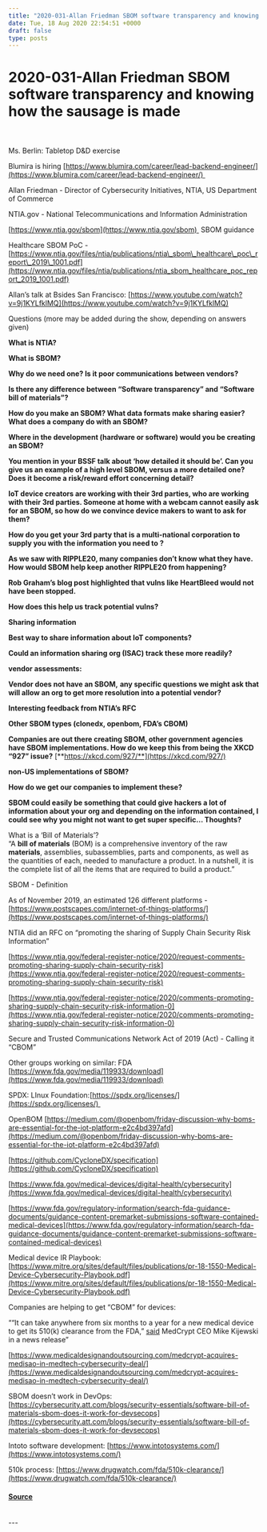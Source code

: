 ```yaml
---
title: "2020-031-Allan Friedman SBOM software transparency and knowing how the sausage is made"
date: Tue, 18 Aug 2020 22:54:51 +0000
draft: false
type: posts
---
```

# 2020-031-Allan Friedman SBOM software transparency and knowing how the sausage is made

<br/>

<br/>
Ms. Berlin: Tabletop D&D exercise

Blumira is hiring [https://www.blumira.com/career/lead-backend-engineer/](https://www.blumira.com/career/lead-backend-engineer/) 

Allan Friedman - Director of Cybersecurity Initiatives, NTIA, US Department of Commerce

NTIA.gov - National Telecommunications and Information Administration

[https://www.ntia.gov/sbom](https://www.ntia.gov/sbom)  SBOM guidance

Healthcare SBOM PoC - [https://www.ntia.gov/files/ntia/publications/ntia\_sbom\_healthcare\_poc\_report\_2019\_1001.pdf](https://www.ntia.gov/files/ntia/publications/ntia_sbom_healthcare_poc_report_2019_1001.pdf)

Allan’s talk at Bsides San Francisco: [https://www.youtube.com/watch?v=9j1KYLfklMQ](https://www.youtube.com/watch?v=9j1KYLfklMQ)

Questions (more may be added during the show, depending on answers given)  
  

**What is NTIA?**

**What is SBOM?**

**Why do we need one? Is it poor communications between vendors?** 

**Is there any difference between “Software transparency” and “Software bill of materials”?**

**How do you make an SBOM? What data formats make sharing easier? What does a company do with an SBOM?**

**Where in the development (hardware or software) would you be creating an SBOM?**

**You mention in your BSSF talk about ‘how detailed it should be’. Can you give us an example of a high level SBOM, versus a more detailed one? Does it become a risk/reward effort concerning detail?**

**IoT device creators are working with their 3rd parties, who are working with their 3rd parties. Someone at home with a webcam cannot easily ask for an SBOM, so how do we convince device makers to want to ask for them?**

**How do you get your 3rd party that is a multi-national corporation to supply you with the information you need to ?**

**As we saw with RIPPLE20, many companies don’t know what they have. How would SBOM help keep another RIPPLE20 from happening?**

**Rob Graham’s blog post highlighted that vulns like HeartBleed would not have been stopped.** 

**How does this help us track potential vulns?** 

**Sharing information**

**Best way to share information about IoT components?** 

**Could an information sharing org (ISAC) track these more readily?**

**vendor assessments:**

**Vendor does not have an SBOM,** **any specific questions we might ask that will allow an org to get more resolution into a potential vendor?**

**Interesting feedback from NTIA’s RFC**

**Other SBOM types (clonedx, openbom, FDA’s CBOM)**

**Companies are out there creating SBOM, other government agencies have SBOM implementations. How do we keep this from being the XKCD “927” issue?** [**https://xkcd.com/927/**](https://xkcd.com/927/)

**non-US implementations of SBOM?**

**How do we get our companies to implement these?** 

**SBOM could easily be something that could give hackers a lot of information about your org and depending on the information contained, I could see why you might not want to get super specific… Thoughts?**

  
  
  
  
  

What is a ‘Bill of Materials’?  
“A **bill of materials** (BOM) is a comprehensive inventory of the raw **materials**, assemblies, subassemblies, parts and components, as well as the quantities of each, needed to manufacture a product. In a nutshell, it is the complete list of all the items that are required to build a product.”

SBOM - Definition

As of November 2019, an estimated 126 different platforms - [https://www.postscapes.com/internet-of-things-platforms/](https://www.postscapes.com/internet-of-things-platforms/)

NTIA did an RFC on “promoting the sharing of Supply Chain Security Risk Information”

[https://www.ntia.gov/federal-register-notice/2020/request-comments-promoting-sharing-supply-chain-security-risk](https://www.ntia.gov/federal-register-notice/2020/request-comments-promoting-sharing-supply-chain-security-risk)

[https://www.ntia.gov/federal-register-notice/2020/comments-promoting-sharing-supply-chain-security-risk-information-0](https://www.ntia.gov/federal-register-notice/2020/comments-promoting-sharing-supply-chain-security-risk-information-0)

Secure and Trusted Communications Network Act of 2019 (Act) - Calling it “CBOM”

Other groups working on similar: FDA [https://www.fda.gov/media/119933/download](https://www.fda.gov/media/119933/download)

SPDX: LInux Foundation:[https://spdx.org/licenses/](https://spdx.org/licenses/) 

OpenBOM [https://medium.com/@openbom/friday-discussion-why-boms-are-essential-for-the-iot-platform-e2c4bd397afd](https://medium.com/@openbom/friday-discussion-why-boms-are-essential-for-the-iot-platform-e2c4bd397afd)

[https://github.com/CycloneDX/specification](https://github.com/CycloneDX/specification)

[https://www.fda.gov/medical-devices/digital-health/cybersecurity](https://www.fda.gov/medical-devices/digital-health/cybersecurity)

[https://www.fda.gov/regulatory-information/search-fda-guidance-documents/guidance-content-premarket-submissions-software-contained-medical-devices](https://www.fda.gov/regulatory-information/search-fda-guidance-documents/guidance-content-premarket-submissions-software-contained-medical-devices)

Medical device IR Playbook: [https://www.mitre.org/sites/default/files/publications/pr-18-1550-Medical-Device-Cybersecurity-Playbook.pdf](https://www.mitre.org/sites/default/files/publications/pr-18-1550-Medical-Device-Cybersecurity-Playbook.pdf)

Companies are helping to get “CBOM” for devices:

““It can take anywhere from six months to a year for a new medical device to get its 510(k) clearance from the FDA,” [said](https://www.prnewswire.com/news-releases/medcrypt-acquires-medisao-becoming-the-only-healthcare-cybersecurity-company-proactively-addressing-fda-premarket-and-postmarket-guidances-301111458.html) MedCrypt CEO Mike Kijewski in a news release” 

[https://www.medicaldesignandoutsourcing.com/medcrypt-acquires-medisao-in-medtech-cybersecurity-deal/](https://www.medicaldesignandoutsourcing.com/medcrypt-acquires-medisao-in-medtech-cybersecurity-deal/)

SBOM doesn’t work in DevOps: [https://cybersecurity.att.com/blogs/security-essentials/software-bill-of-materials-sbom-does-it-work-for-devsecops](https://cybersecurity.att.com/blogs/security-essentials/software-bill-of-materials-sbom-does-it-work-for-devsecops)

Intoto software development: [https://www.intotosystems.com/](https://www.intotosystems.com/)

510k process: [https://www.drugwatch.com/fda/510k-clearance/](https://www.drugwatch.com/fda/510k-clearance/)

#### [Source](http://brakeingsecurity.com/2020-031-allan-friedman-sbom-software-transparency-and-knowing-how-the-sausage-is-made)

<br/>
---
